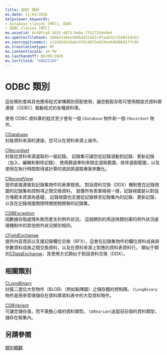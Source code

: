 ```yaml
---
title: ODBC 類別
ms.date: 11/04/2016
helpviewer_keywords:
- database classes [MFC], ODBC
- ODBC classes [MFC]
ms.assetid: 6c40fca8-3033-4873-9abe-7f51725de0e0
ms.openlocfilehash: 18b6e3a0ea20dbd352a61c4faab52c35b852dcb3
ms.sourcegitcommit: c21b05042debc97d14875e019ee9d698691ffc0b
ms.translationtype: MT
ms.contentlocale: zh-TW
ms.lasthandoff: 06/09/2020
ms.locfileid: "84622185"
---
```

# <a name="odbc-classes"></a>ODBC 類別

這些類別會與其他應用程式架構類別搭配使用，讓您輕鬆存取可使用開放式資料庫連接（ODBC）驅動程式的各種資料庫。

使用 ODBC 資料庫的程式至少會有一個 `CDatabase` 物件和一個 `CRecordset` 物件。

[CDatabase](reference/cdatabase-class.md)<br/>
封裝資料來源的連接，您可以在資料來源上操作。

[CRecordset](reference/crecordset-class.md)<br/>
封裝從資料來源選取的一組記錄。 記錄集可讓您從記錄滾動到記錄、更新記錄（加入、編輯和刪除記錄）、使用篩選準則來限定選取範圍、排序選取範圍，以及使用在執行時間取得或計算的資訊將選取專案參數化。

[CRecordView](reference/crecordview-class.md)<br/>
提供直接連接到記錄集物件的表單檢視。 對話資料交換（DDX）機制會在記錄視圖的記錄集和控制項之間交換資料。 就像所有表單檢視一樣，記錄視圖是以對話方塊範本資源為基礎。 記錄視圖也支援從記錄移至記錄集內的記錄、更新記錄，以及在記錄視圖關閉時關閉相關聯的記錄集。

[CDBException](reference/cdbexception-class.md)<br/>
因數據存取處理失敗而產生的例外狀況。 這個類別的用途與類別庫的例外狀況處理機制中的其他例外狀況類別相同。

[CFieldExchange](reference/cfieldexchange-class.md)<br/>
提供內容資訊以支援記錄欄位交換（RFX），這會在記錄集物件的欄位資料成員與參數資料成員之間交換資料，以及在資料來源上對應的資料表資料行。 類似于類別[CDataExchange](reference/cdataexchange-class.md)，其使用方式類似于對話資料交換（DDX）。

## <a name="related-classes"></a>相關類別

[CLongBinary](reference/clongbinary-class.md)<br/>
封裝二進位大型物件（BLOB）（例如點陣圖）之儲存體的控制碼。 `CLongBinary`物件是用來管理儲存在資料庫資料表中的大型資料物件。

[CDBVariant](reference/cdbvariant-class.md)<br/>
可讓您儲存值，而不需擔心值的資料類型。 `CDBVariant`追蹤目前值的資料類型，儲存在聯集內。

## <a name="see-also"></a>另請參閱

[類別概觀](class-library-overview.md)
